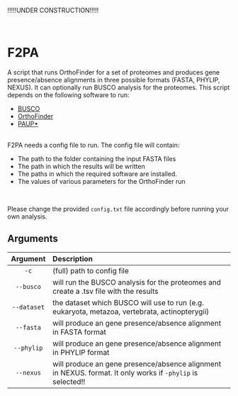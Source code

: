 !!!!!UNDER CONSTRUCTION!!!!!

<br>

# F2PA
A script that runs OrthoFinder for a set of proteomes and produces gene presence/absence alignments in three possible formats (FASTA, PHYLIP, NEXUS). It can optionally run BUSCO analysis for the proteomes.
This script depends on the following software to run: 

- [BUSCO](http://gitlab.com/ezlab/busco) 
- [OrthoFinder](https://github.com/davidemms/OrthoFinder) 
- [PAUP*](https://paup.phylosolutions.com/get-paup/) 
<br>
F2PA needs a config file to run. The config file will contain: 

- The path to the folder containing the input FASTA files 
- The path in which the results will be written
- The paths in which the required software are installed.
- The values of various parameters for the OrthoFinder run
<br>

Please change the provided `config.txt` file accordingly before running your own analysis.


## Arguments
Argument    |  Description             
:-------------:|:-----------------------
`-c` | (full) path to config file
`--busco` | will run the BUSCO analysis for the proteomes and create a .tsv file with the results
`--dataset` | the dataset which BUSCO will use to run (e.g. eukaryota, metazoa, vertebrata, actinopterygii)
`--fasta` | will produce an gene presence/absence alignment in FASTA format
`--phylip` | will produce an gene presence/absence alignment in PHYLIP format
`--nexus` | will produce an gene presence/absence alignment in NEXUS. format. It only works if `-phylip` is selected!!
